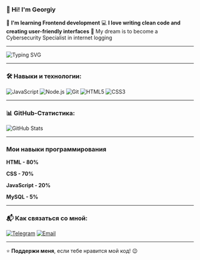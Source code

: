 ### 👋 Hi! I'm Georgiy
🚀 **I'm learning Frontend development**
💻 **I love writing clean code and creating user-friendly interfaces**
🎯 My dream is to become a Cybersecurity Specialist in internet logging

---  

![Typing SVG](https://readme-typing-svg.herokuapp.com?color=%2336BCF7&lines=Frontend+Developer;Cybersecurity+Enthusiast;Tech+Lover+%26+Problem+Solver)  

---  

### 🛠️ Навыки и технологии:
![JavaScript](https://img.shields.io/badge/-JavaScript-F7DF1E?logo=javascript&logoColor=black&style=flat-square)
![Node.js](https://img.shields.io/badge/-Node.js-339933?logo=node.js&logoColor=white&style=flat-square)
![Git](https://img.shields.io/badge/-Git-F05032?logo=git&logoColor=white&style=flat-square)
![HTML5](https://img.shields.io/badge/-HTML5-E34F26?logo=html5&logoColor=white&style=flat-square)
![CSS3](https://img.shields.io/badge/-CSS3-1572B6?logo=css3&logoColor=white&style=flat-square)

---  

### 📊 GitHub-Статистика:
![GitHub Stats](https://github-readme-stats.vercel.app/api?username=Georgiy&show_icons=true&theme=dark)  

---  

### Мои навыки программирования

**HTML - 80%**  


**CSS - 70%**  


**JavaScript - 20%**  


**MySQL - 5%**

---  

### 📬 Как связаться со мной:
[![Telegram](https://img.shields.io/badge/Telegram-26A5E4?logo=telegram&logoColor=white)](https://t.me/geoisr311)
[![Email](https://img.shields.io/badge/Email-D14836?logo=gmail&logoColor=white)](mailto:georgijisraelan40@gmail.com)  

---  

⭐️ **Поддержи меня**, если тебе нравится мой код! 😉

